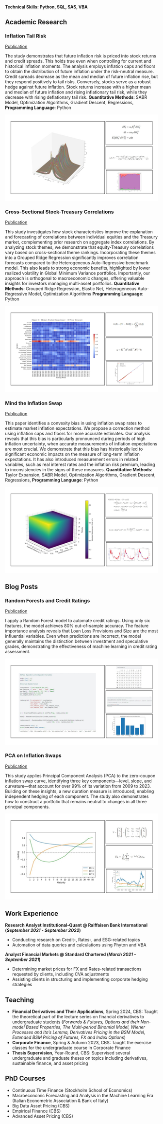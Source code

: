 #### Technical Skills: Python, SQL, SAS, VBA

## Academic Research
### Inflation Tail Risk
[Publication](https://papers.ssrn.com/sol3/papers.cfm?abstract_id=4920495)

The study demonstrates that future inflation risk is priced into stock returns and credit spreads. This holds true even when controlling for current and historical inflation moments. The analysis employs inflation caps and floors to obtain the
distribution of future inflation under the risk-neutral measure. Credit spreads decrease as the mean and median of future inflation rise, but they respond positively to tail risks. Conversely, stocks serve as a robust hedge against future inflation. Stock returns increase with a higher mean and median of future inflation and rising inflationary tail risk, while they decrease with rising deflationary tail risk. **Quantitative Methods**: SABR Model, Optimization Algorithms, Gradient Descent, Regressions, **Programming Language**: Python

![Inflation Tail Risk](/assets/DIST.jpg)


### Cross-Sectional Stock-Treasury Correlations
[Publication](https://www.dropbox.com/scl/fi/fls1fjwu4wz31qy5migk9/Cross-Sectional-Stock-Treasury-Correlations.pdf?rlkey=t821o2zwyoy9dznq8sp4in93r&st=3dw1h83p&dl=0)

This study investigates how stock characteristics improve the explanation and forecasting of correlations between individual equities and the Treasury market, complementing prior research on aggregate index correlations. By analyzing stock themes, we demonstrate that equity-Treasury correlations vary based on cross-sectional theme rankings. Incorporating these themes into a Grouped Ridge Regression significantly improves correlation forecasts compared to the Heterogeneous Auto-Regressive benchmark model. This also leads to strong economic benefits, highlighted by lower realized volatility in Global Minimum Variance portfolios. Importantly, our approach is orthogonal to macroeconomic changes, offering valuable insights for investors managing multi-asset portfolios. **Quantitative Methods**: Grouped Ridge Regression, Elastic Net, Heterogeneous Auto-Regressive Model, Optimization Algorithms **Programming Language**: Python

![Mind the Inflation Swap](/assets/cross.jpg)


### Mind the Inflation Swap
[Publication](https://www.dropbox.com/scl/fi/vbryf7ax5t9xltewkeelw/Mind-the-Inflation-Swap.pdf?rlkey=jxr55ujfxp6y080crb0wlqb7l&st=r3brgvv5&dl=0)

This paper identifies a convexity bias in using inflation swap rates to estimate market inflation expectations. We propose a correction method using inflation caps and floors for more accurate estimates. Our analysis reveals that this bias is particularly pronounced during periods of high inflation uncertainty, when accurate measurements of inflation expectations are most crucial. We demonstrate that this bias has historically led to significant economic impacts on the measure of long-term inflation expectations. It has also introduced measurement errors in related variables, such as real interest rates and the inflation risk premium, leading to inconsistencies in the signs of these measures. **Quantitative Methods**: Taylor Expansion, SABR Model, Optimization Algorithms, Gradient Descent, Regressions, **Programming Language**: Python

![Mind the Inflation Swap](/assets/DIST1.jpg)

## Blog Posts

### Random Forests and Credit Ratings
[Publication](https://medium.com/p/1905d8e4b0c3)

I apply a Random Forest model to automate credit ratings. Using only six features, the model achieves 80\% out-of-sample accuracy. The feature importance analysis reveals that Loan Loss Provisions and Size are the most influential variables. Even when predictions are incorrect, the model generally maintains the distinction between investment and speculative grades, demonstrating the effectiveness of machine learning in credit rating assessment.

![PCA on Inflation Swaps](/assets/random.jpg)

### PCA on Inflation Swaps
[Publication](https://medium.com/@bastiluber12/pca-on-inflation-swaps-69077159ec0e)

This study applies Principal Component Analysis (PCA) to the zero-coupon inflation swap curve, identifying three key components—level, slope, and curvature—that account for over 99% of its variation from 2009 to 2023. Building on these insights, a new duration measure is introduced, enabling independent hedging of each component. The study also demonstrates how to construct a portfolio that remains neutral to changes in all three principal components.

![PCA on Inflation Swaps](/assets/PCA.jpg)

## Work Experience
**Research Analyst Institutional-Quant @ Raiffaisen Bank International 
(_September 2021 - September 2022_)**
- Conducting research on Credit-, Rates-, and ESG-related topics
-	Automation of data queries and calculations using Phyton and VBA

**Analyst Financial Markets @ Standard Chartered 
(_March 2021 - September 2021_)**
- Determining market prices for FX and Rates-related transactions requested by clients, including CVA adjustments
- Assisting clients in structuring and implementing corporate hedging strategies

## Teaching
-  **Financial Derivatives and Their Applications**, Spring 2024, CBS: Taught the theoretical part of the lecture series on financial derivatives to undergraduate students (_Forwards & Futures, Options and their Non-model Based Properties, The Multi-period Binomial Model, Wiener Processes and Ito’s Lemma, Derivatives Pricing in the BSM Model, Extended BSM Pricing of Futures, FX and Index Options_)
- **Corporate Finance**, Spring & Autumn 2023, CBS: Taught the exercise classes for the undergraduate course in Corporate Finance
- **Thesis Supervision**, Year-Round, CBS: Supervised several undergraduate and graduate theses on topics including derivatives, sustainable finance, and asset pricing

## PhD Courses
- Continuous Time Finance (Stockholm School of Economics)
- Macroeconomic Forecasting and Analysis in the Machine Learning Era (Italian Econometric Association & Bank of Italy)
- Big Data Asset Pricing (CBS)
- Empirical Finance (CBS)
- Advanced Asset Pricing (CBS)
